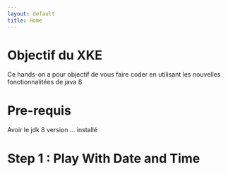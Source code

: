```yaml
---
layout: default
title: Home
---
```


# Objectif du XKE

Ce hands-on a pour objectif de vous faire coder en utilisant les nouvelles fonctionnalitées de java 8

# Pre-requis
Avoir le jdk 8 version ... installé

# Step 1 : Play With Date and Time

